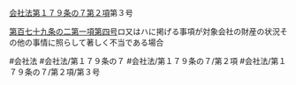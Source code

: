 [会社法第１７９条の７第２項](会社法＿＿＿＿第１７９条の７第２項)第３号

[第百七十九条の二第一項第四号](会社法＿＿＿＿第１７９条の２第１項第４号)ロ又はハに掲げる事項が対象会社の財産の状況その他の事情に照らして著しく不当である場合


#会社法
#会社法/第１７９条の７
#会社法/第１７９条の７/第２項
#会社法/第１７９条の７/第２項/第３号
